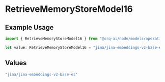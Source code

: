 # RetrieveMemoryStoreModel16

## Example Usage

```typescript
import { RetrieveMemoryStoreModel16 } from "@orq-ai/node/models/operations";

let value: RetrieveMemoryStoreModel16 = "jina/jina-embeddings-v2-base-es";
```

## Values

```typescript
"jina/jina-embeddings-v2-base-es"
```